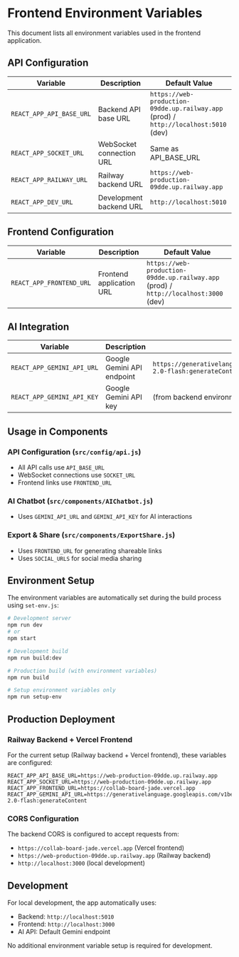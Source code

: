 # Frontend Environment Variables

This document lists all environment variables used in the frontend application.

## API Configuration

| Variable | Description | Default Value |
|----------|-------------|---------------|
| `REACT_APP_API_BASE_URL` | Backend API base URL | `https://web-production-09dde.up.railway.app` (prod) / `http://localhost:5010` (dev) |
| `REACT_APP_SOCKET_URL` | WebSocket connection URL | Same as API_BASE_URL |
| `REACT_APP_RAILWAY_URL` | Railway backend URL | `https://web-production-09dde.up.railway.app` |
| `REACT_APP_DEV_URL` | Development backend URL | `http://localhost:5010` |

## Frontend Configuration

| Variable | Description | Default Value |
|----------|-------------|---------------|
| `REACT_APP_FRONTEND_URL` | Frontend application URL | `https://web-production-09dde.up.railway.app` (prod) / `http://localhost:3000` (dev) |

## AI Integration

| Variable | Description | Default Value |
|----------|-------------|---------------|
| `REACT_APP_GEMINI_API_URL` | Google Gemini API endpoint | `https://generativelanguage.googleapis.com/v1beta/models/gemini-2.0-flash:generateContent` |
| `REACT_APP_GEMINI_API_KEY` | Google Gemini API key | (from backend environment) |

## Usage in Components

### API Configuration (`src/config/api.js`)
- All API calls use `API_BASE_URL`
- WebSocket connections use `SOCKET_URL`
- Frontend links use `FRONTEND_URL`

### AI Chatbot (`src/components/AIChatbot.js`)
- Uses `GEMINI_API_URL` and `GEMINI_API_KEY` for AI interactions

### Export & Share (`src/components/ExportShare.js`)
- Uses `FRONTEND_URL` for generating shareable links
- Uses `SOCIAL_URLS` for social media sharing

## Environment Setup

The environment variables are automatically set during the build process using `set-env.js`:

```bash
# Development server
npm run dev
# or
npm start

# Development build
npm run build:dev

# Production build (with environment variables)
npm run build

# Setup environment variables only
npm run setup-env
```

## Production Deployment

### Railway Backend + Vercel Frontend

For the current setup (Railway backend + Vercel frontend), these variables are configured:

```env
REACT_APP_API_BASE_URL=https://web-production-09dde.up.railway.app
REACT_APP_SOCKET_URL=https://web-production-09dde.up.railway.app
REACT_APP_FRONTEND_URL=https://collab-board-jade.vercel.app
REACT_APP_GEMINI_API_URL=https://generativelanguage.googleapis.com/v1beta/models/gemini-2.0-flash:generateContent
```

### CORS Configuration

The backend CORS is configured to accept requests from:
- `https://collab-board-jade.vercel.app` (Vercel frontend)
- `https://web-production-09dde.up.railway.app` (Railway backend)
- `http://localhost:3000` (local development)

## Development

For local development, the app automatically uses:
- Backend: `http://localhost:5010`
- Frontend: `http://localhost:3000`
- AI API: Default Gemini endpoint

No additional environment variable setup is required for development.
